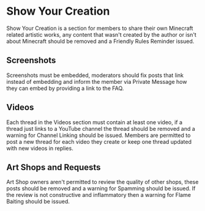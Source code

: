 # Show Your Creation

Show Your Creation is a section for members to share their own Minecraft related artistic works, any content that wasn't created by the author or isn't about Minecraft should be removed and a Friendly Rules Reminder issued.

## Screenshots 

Screenshots must be embedded, moderators should fix posts that link instead of embedding and inform the member via Private Message how they can embed by providing a link to the FAQ.

## Videos

Each thread in the Videos section must contain at least one video, if a thread just links to a YouTube channel the thread should be removed and a warning for Channel Linking should be issued. Members are permitted to post a new thread for each video they create or keep one thread updated with new videos in replies.

## Art Shops and Requests

Art Shop owners aren't permitted to review the quality of other shops, these posts should be removed and a warning for Spamming should be issued. If the review is not constructive and inflammatory then a warning for Flame Baiting should be issued.
